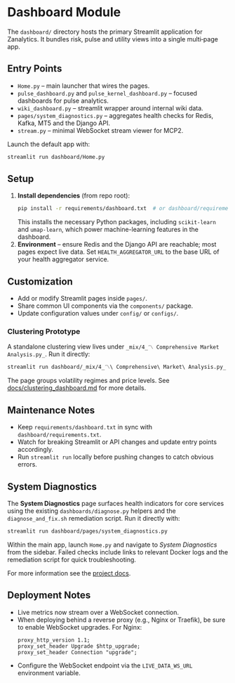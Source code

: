 # Dashboard Module

The `dashboard/` directory hosts the primary Streamlit application for Zanalytics. It bundles risk, pulse and utility views into a single multi‑page app.

## Entry Points
- `Home.py` – main launcher that wires the pages.
- `pulse_dashboard.py` and `pulse_kernel_dashboard.py` – focused dashboards for pulse analytics.
- `wiki_dashboard.py` – streamlit wrapper around internal wiki data.
- `pages/system_diagnostics.py` – aggregates health checks for Redis, Kafka, MT5 and the Django API.
- `stream.py` – minimal WebSocket stream viewer for MCP2.

Launch the default app with:

```bash
streamlit run dashboard/Home.py
```

## Setup
1. **Install dependencies** (from repo root):
   ```bash
   pip install -r requirements/dashboard.txt  # or dashboard/requirements.txt
   ```
   This installs the necessary Python packages, including `scikit-learn` and
   `umap-learn`, which power machine-learning features in the dashboard.
2. **Environment** – ensure Redis and the Django API are reachable; most pages expect live data. Set `HEALTH_AGGREGATOR_URL` to the base URL of your health aggregator service.

## Customization
- Add or modify Streamlit pages inside `pages/`.
- Share common UI components via the `components/` package.
- Update configuration values under `config/` or `configs/`.

### Clustering Prototype

A standalone clustering view lives under `_mix/4_〽️ Comprehensive Market Analysis.py_`.
Run it directly:

```bash
streamlit run dashboard/_mix/4_〽️\ Comprehensive\ Market\ Analysis.py_
```

The page groups volatility regimes and price levels.  See
[docs/clustering_dashboard.md](../docs/clustering_dashboard.md) for more details.

## Maintenance Notes
- Keep `requirements/dashboard.txt` in sync with `dashboard/requirements.txt`.
- Watch for breaking Streamlit or API changes and update entry points accordingly.
- Run `streamlit run` locally before pushing changes to catch obvious errors.

## System Diagnostics

The **System Diagnostics** page surfaces health indicators for core services
using the existing `dashboards/diagnose.py` helpers and the
`diagnose_and_fix.sh` remediation script. Run it directly with:

```bash
streamlit run dashboard/pages/system_diagnostics.py
```

Within the main app, launch `Home.py` and navigate to *System Diagnostics*
from the sidebar. Failed checks include links to relevant Docker logs and the
remediation script for quick troubleshooting.

For more information see the [project docs](../docs/README.md).

## Deployment Notes
- Live metrics now stream over a WebSocket connection.
- When deploying behind a reverse proxy (e.g., Nginx or Traefik), be sure to enable WebSocket upgrades. For Nginx:
  ```nginx
  proxy_http_version 1.1;
  proxy_set_header Upgrade $http_upgrade;
  proxy_set_header Connection "upgrade";
  ```
- Configure the WebSocket endpoint via the `LIVE_DATA_WS_URL` environment variable.
